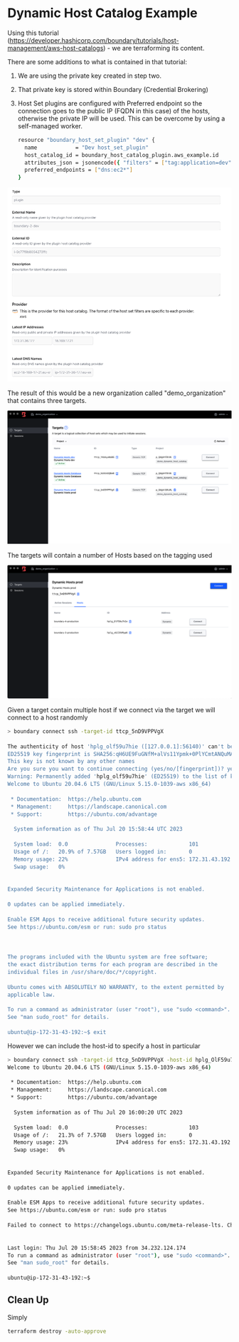 # Dynamic Host Catalog Example

Using this tutorial (https://developer.hashicorp.com/boundary/tutorials/host-management/aws-host-catalogs) - we are terraforming its content.

There are some additions to what is contained in that tutorial:

1. We are using the private key created in step two.
2. That private key is stored within Boundary (Credential Brokering)
3. Host Set plugins are configured with Preferred endpoint so the connection goes to the public IP (FQDN in this case) of the hosts, otherwise the private IP will be used. This can be overcome by using a self-managed worker.

   ```bash
   resource "boundary_host_set_plugin" "dev" {
     name            = "Dev host_set_plugin"
     host_catalog_id = boundary_host_catalog_plugin.aws_example.id
     attributes_json = jsonencode({ "filters" = ["tag:application=dev"] })
     preferred_endpoints = ["dns:ec2*"]
   }
   ```

![1689868385362](image/README/1689868385362.png)

The result of this would be a new organization called "demo_organization" that contains three targets. 

![1689868447109](image/README/1689868447109.png)

The targets will contain a number of Hosts based on the tagging used

![1689868490790](image/README/1689868490790.png)

Given a target contain multiple host if we connect via the target we will connect to a host randomly

```bash
> boundary connect ssh -target-id ttcp_5nD9VPPVgX

The authenticity of host 'hplg_olf59u7hie ([127.0.0.1]:56140)' can't be established.
ED25519 key fingerprint is SHA256:qH6UE9FuGNfM+alVs11Ypmk+0PlYCmtANQuMAw6TPFM.
This key is not known by any other names
Are you sure you want to continue connecting (yes/no/[fingerprint])? yes
Warning: Permanently added 'hplg_olf59u7hie' (ED25519) to the list of known hosts.
Welcome to Ubuntu 20.04.6 LTS (GNU/Linux 5.15.0-1039-aws x86_64)

 * Documentation:  https://help.ubuntu.com
 * Management:     https://landscape.canonical.com
 * Support:        https://ubuntu.com/advantage

  System information as of Thu Jul 20 15:58:44 UTC 2023

  System load:  0.0               Processes:             101
  Usage of /:   20.9% of 7.57GB   Users logged in:       0
  Memory usage: 22%               IPv4 address for ens5: 172.31.43.192
  Swap usage:   0%


Expanded Security Maintenance for Applications is not enabled.

0 updates can be applied immediately.

Enable ESM Apps to receive additional future security updates.
See https://ubuntu.com/esm or run: sudo pro status



The programs included with the Ubuntu system are free software;
the exact distribution terms for each program are described in the
individual files in /usr/share/doc/*/copyright.

Ubuntu comes with ABSOLUTELY NO WARRANTY, to the extent permitted by
applicable law.

To run a command as administrator (user "root"), use "sudo <command>".
See "man sudo_root" for details.

ubuntu@ip-172-31-43-192:~$ exit
```

However we can include the host-id to specify a host in particular

```bash
> boundary connect ssh -target-id ttcp_5nD9VPPVgX -host-id hplg_OlF59u7hIe
Welcome to Ubuntu 20.04.6 LTS (GNU/Linux 5.15.0-1039-aws x86_64)

 * Documentation:  https://help.ubuntu.com
 * Management:     https://landscape.canonical.com
 * Support:        https://ubuntu.com/advantage

  System information as of Thu Jul 20 16:00:20 UTC 2023

  System load:  0.0               Processes:             103
  Usage of /:   21.3% of 7.57GB   Users logged in:       0
  Memory usage: 23%               IPv4 address for ens5: 172.31.43.192
  Swap usage:   0%


Expanded Security Maintenance for Applications is not enabled.

0 updates can be applied immediately.

Enable ESM Apps to receive additional future security updates.
See https://ubuntu.com/esm or run: sudo pro status

Failed to connect to https://changelogs.ubuntu.com/meta-release-lts. Check your Internet connection or proxy settings


Last login: Thu Jul 20 15:58:45 2023 from 34.232.124.174
To run a command as administrator (user "root"), use "sudo <command>".
See "man sudo_root" for details.

ubuntu@ip-172-31-43-192:~$ 
```

## Clean Up

Simply

```bash
terraform destroy -auto-approve
```
